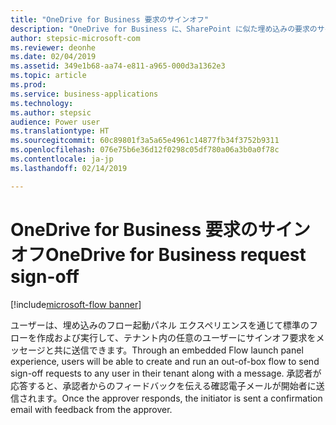 ```yaml
---
title: "OneDrive for Business 要求のサインオフ"
description: "OneDrive for Business に、SharePoint に似た埋め込みの要求のサインオフ エクスペリエンスが備わります。"
author: stepsic-microsoft-com
ms.reviewer: deonhe
ms.date: 02/04/2019
ms.assetid: 349e1b68-aa74-e811-a965-000d3a1362e3
ms.topic: article
ms.prod: 
ms.service: business-applications
ms.technology: 
ms.author: stepsic
audience: Power user
ms.translationtype: HT
ms.sourcegitcommit: 60c89801f3a5a65e4961c14877fb34f3752b9311
ms.openlocfilehash: 076e75b6e36d12f0298c05df780a06a3b0a0f78c
ms.contentlocale: ja-jp
ms.lasthandoff: 02/14/2019

---
```

# <a name="onedrive-for-business-request-sign-off"></a><span data-ttu-id="df32d-103">OneDrive for Business 要求のサインオフ</span><span class="sxs-lookup"><span data-stu-id="df32d-103">OneDrive for Business request sign-off</span></span>


[!include[microsoft-flow banner](../includes/microsoft-flow.md)]

<span data-ttu-id="df32d-104">ユーザーは、埋め込みのフロー起動パネル エクスペリエンスを通じて標準のフローを作成および実行して、テナント内の任意のユーザーにサインオフ要求をメッセージと共に送信できます。</span><span class="sxs-lookup"><span data-stu-id="df32d-104">Through an embedded Flow launch panel experience, users will be able to create and run an out-of-box flow to send sign-off requests to any user in their tenant along with a message.</span></span> <span data-ttu-id="df32d-105">承認者が応答すると、承認者からのフィードバックを伝える確認電子メールが開始者に送信されます。</span><span class="sxs-lookup"><span data-stu-id="df32d-105">Once the approver responds, the initiator is sent a confirmation email with feedback from the approver.</span></span>
